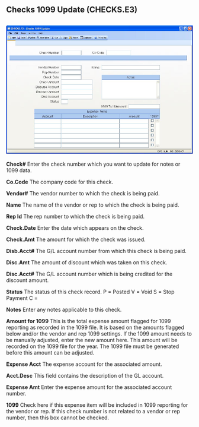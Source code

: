 ##  Checks 1099 Update (CHECKS.E3)

<PageHeader />

##

![](./CHECKS-E3-1.jpg)

**Check#** Enter the check number which you want to update for notes or 1099
data.  
  
**Co.Code** The company code for this check.  
  
**Vendor#** The vendor number to which the check is being paid.  
  
**Name** The name of the vendor or rep to which the check is being paid.  
  
**Rep Id** The rep number to which the check is being paid.  
  
**Check.Date** Enter the date which appears on the check.  
  
**Check.Amt** The amount for which the check was issued.  
  
**Disb.Acct#** The G/L account number from which this check is being paid.  
  
**Disc.Amt** The amount of discount which was taken on this check.  
  
**Disc.Acct#** The G/L account number which is being credited for the discount
amount.  
  
**Status** The status of this check record. P = Posted V = Void S = Stop
Payment C =  
  
**Notes** Enter any notes applicable to this check.  
  
**Amount for 1099** This is the total expense amount flagged for 1099
reporting as recorded in the 1099 file. It is based on the amounts flagged
below and/or the vendor and rep 1099 settings. If the 1099 amount needs to be
manually adjusted, enter the new amount here. This amount will be recorded on
the 1099 file for the year. The 1099 file must be generated before this amount
can be adjusted.  
  
**Expense Acct** The expense account for the associated amount.  
  
**Acct.Desc** This field contains the description of the GL account.  
  
**Expense Amt** Enter the expense amount for the associated account number.  
  
**1099** Check here if this expense item will be included in 1099 reporting
for the vendor or rep. If this check number is not related to a vendor or rep
number, then this box cannot be checked.  
  
  
<badge text= "Version 8.10.57" vertical="middle" />

<PageFooter />
